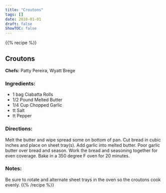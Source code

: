 ```yaml
---
title: "Croutons"
tags: []
date: 2018-01-01
draft: false
ShowTOC: false
---
```


{{% recipe %}}

## Croutons

**Chefs:** Patty Pereira, Wyatt Brege



### Ingredients:

-   1 bag Ciabatta Rolls
-   1/2 Pound Melted Butter
-   1/4 Cup Chopped Garlic
-   tt Salt
-   tt Pepper

### Directions: 

Melt the butter and wipe spread some on bottom of pan.
Cut bread in cubic inches and place on sheet tray(s).
Add garlic into melted butter.
Poor garlic butter over bread and season.
Work the bread and seasoning together for even coverage.
Bake in a 350 degree F oven for 20 minutes.

### Notes: 

Be sure to rotate and alternate sheet trays in the oven so the croutons
cook evenly.
{{% /recipe %}}

